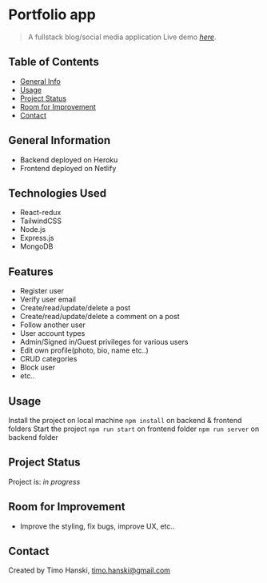 # Portfolio app
> A fullstack blog/social media application
> Live demo [_here_](https://lol-blog-app.netlify.app).

## Table of Contents
* [General Info](#general-information)
* [Usage](#usage)
* [Project Status](#project-status)
* [Room for Improvement](#room-for-improvement)
* [Contact](#contact)

## General Information
- Backend deployed on Heroku
- Frontend deployed on Netlify

## Technologies Used
- React-redux
- TailwindCSS
- Node.js
- Express.js
- MongoDB

## Features
- Register user
- Verify user email
- Create/read/update/delete a post
- Create/read/update/delete a comment on a post
- Follow another user
- User account types
- Admin/Signed in/Guest privileges for various users
- Edit own profile(photo, bio, name etc..)
- CRUD categories
- Block user
- etc..

## Usage
Install the project on local machine
`npm install` on backend & frontend folders
Start the project
`npm run start` on frontend folder
`npm run server` on backend folder


## Project Status
Project is: _in progress_ 

## Room for Improvement
- Improve the styling, fix bugs, improve UX, etc..

## Contact
Created by Timo Hanski, timo.hanski@gmail.com
